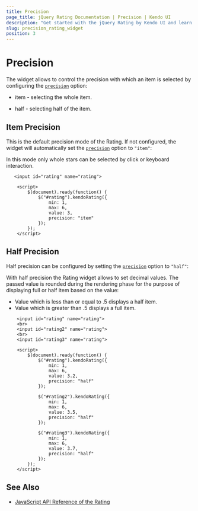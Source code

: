```yaml
---
title: Precision
page_title: jQuery Rating Documentation | Precision | Kendo UI
description: "Get started with the jQuery Rating by Kendo UI and learn how to configure the precision with which items are selected."
slug: precision_rating_widget
position: 3
---
```


# Precision

The widget allows to control the precision with which an item is selected by configuring the [`precision`](/api/javascript/ui/rating/configuration/precision) option:

* item - selecting the whole item.

* half - selecting half of the item.

## Item Precision

This is the default precision mode of the Rating. If not configured, the widget will automatically set the [`precision`](/api/javascript/ui/rating/configuration/precision) option to `"item"`:

In this mode only whole stars can be selected by click or keyboard interaction.

```dojo
   <input id="rating" name="rating">

    <script>
        $(document).ready(function() {
            $("#rating").kendoRating({
                min: 1,
                max: 6,
                value: 3,
                precision: "item"
            });
        });
    </script>
```

## Half Precision

Half precision can be configured by setting the [`precision`](/api/javascript/ui/rating/configuration/precision) option to `"half"`:

With half precision the Rating widget allows to set decimal values. The passed value is rounded during the rendering phase for the purpose of displaying full or half item based on the value:

* Value which is less than or equal to .5 displays a half item.
* Value which is greater than .5 displays a full item.

```dojo
    <input id="rating" name="rating">
    <br>
    <input id="rating2" name="rating">
    <br>
    <input id="rating3" name="rating">

    <script>
        $(document).ready(function() {
            $("#rating").kendoRating({
                min: 1,
                max: 6,
                value: 3.2,
                precision: "half"
            });

            $("#rating2").kendoRating({
                min: 1,
                max: 6,
                value: 3.5,
                precision: "half"
            });

            $("#rating3").kendoRating({
                min: 1,
                max: 6,
                value: 3.7,
                precision: "half"
            });
        });
    </script>
```

## See Also

* [JavaScript API Reference of the Rating](/api/javascript/ui/rating)

